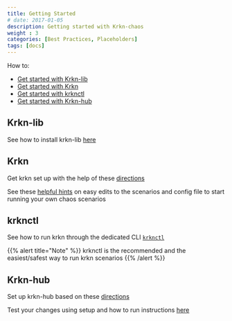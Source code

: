 ```yaml
---
title: Getting Started
# date: 2017-01-05
description: Getting started with Krkn-chaos 
weight : 3
categories: [Best Practices, Placeholders]
tags: [docs]
---
```





How to:
* [Get started with Krkn-lib](#krkn-lib)
* [Get started with Krkn](#krkn)
* [Get started with krknctl](#krknctl)
* [Get started with Krkn-hub](#krkn-hub)

## Krkn-lib
See how to install krkn-lib [here](../installation/krkn-lib.md)

## Krkn
Get krkn set up with the help of these [directions](../installation/krkn.md)

See these [helpful hints](getting-started-krkn.md) on easy edits to the scenarios and config file to start running your own chaos scenarios

## krknctl
See how to run krkn through the dedicated CLI [`krknctl`](../krknctl/_index.md)

{{% alert title="Note" %}}
krknctl is the recommended and the easiest/safest way to run krkn scenarios
{{% /alert %}}

## Krkn-hub
Set up krkn-hub based on these [directions](../installation/krkn-hub.md)

Test your changes using setup and how to run instructions [here](getting-started-krkn-hub.md)

